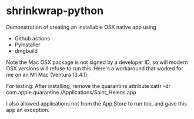 # shrinkwrap-python

Demonstration of creating an installable OSX native app using 
* Github actions
* PyInstaller
* dmgbuild

Note the Mac OSX package is not signed by a developer ID, so will modern OSX versions will refuse to run this. Here's a workaround that worked for me on an M1 Mac (Ventura 13.4.1).

For testing: After installing, remove the quarantine attribute
xattr -dr com.apple.quarantine /Applications/Saint_Helens.app

I also allowed applications not from the App Store to run too, and gave this app an exception.
